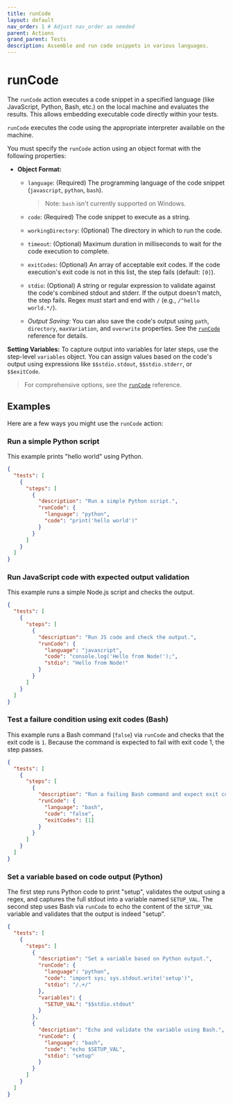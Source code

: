 ```yaml
---
title: runCode
layout: default
nav_order: 1 # Adjust nav_order as needed
parent: Actions
grand_parent: Tests
description: Assemble and run code snippets in various languages.
---
```


# runCode

The `runCode` action executes a code snippet in a specified language (like JavaScript, Python, Bash, etc.) on the local machine and evaluates the results. This allows embedding executable code directly within your tests.

`runCode` executes the code using the appropriate interpreter available on the machine.

You must specify the `runCode` action using an object format with the following properties:

- **Object Format:**
  - `language`: (Required) The programming language of the code snippet (`javascript`, `python`, `bash`).

    > Note: `bash` isn't currently supported on Windows.

  - `code`: (Required) The code snippet to execute as a string.
  - `workingDirectory`: (Optional) The directory in which to run the code.
  - `timeout`: (Optional) Maximum duration in milliseconds to wait for the code execution to complete.
  - `exitCodes`: (Optional) An array of acceptable exit codes. If the code execution's exit code is not in this list, the step fails (default: `[0]`).
  - `stdio`: (Optional) A string or regular expression to validate against the code's combined stdout and stderr. If the output doesn't match, the step fails. Regex must start and end with `/` (e.g., `/^hello world.*/`).
  - *Output Saving:* You can also save the code's output using `path`, `directory`, `maxVariation`, and `overwrite` properties. See the [`runCode`](/docs/references/schemas/runCode) reference for details.

**Setting Variables:** To capture output into variables for later steps, use the step-level `variables` object. You can assign values based on the code's output using expressions like `$$stdio.stdout`, `$$stdio.stderr`, or `$$exitCode`.

> For comprehensive options, see the [`runCode`](/docs/references/schemas/runCode) reference.

## Examples

Here are a few ways you might use the `runCode` action:

### Run a simple Python script

This example prints "hello world" using Python.

```json
{
  "tests": [
    {
      "steps": [
        {
          "description": "Run a simple Python script.",
          "runCode": {
            "language": "python",
            "code": "print('hello world')"
          }
        }
      ]
    }
  ]
}
```

### Run JavaScript code with expected output validation

This example runs a simple Node.js script and checks the output.

```json
{
  "tests": [
    {
      "steps": [
        {
          "description": "Run JS code and check the output.",
          "runCode": {
            "language": "javascript",
            "code": "console.log('Hello from Node!');",
            "stdio": "Hello from Node!"
          }
        }
      ]
    }
  ]
}
```

### Test a failure condition using exit codes (Bash)

This example runs a Bash command (`false`) via `runCode` and checks that the exit code is `1`. Because the command is expected to fail with exit code 1, the step passes.

```json
{
  "tests": [
    {
      "steps": [
        {
          "description": "Run a failing Bash command and expect exit code 1.",
          "runCode": {
            "language": "bash",
            "code": "false",
            "exitCodes": [1]
          }
        }
      ]
    }
  ]
}
```

### Set a variable based on code output (Python)

The first step runs Python code to print "setup", validates the output using a regex, and captures the full stdout into a variable named `SETUP_VAL`. The second step uses Bash via `runCode` to echo the content of the `SETUP_VAL` variable and validates that the output is indeed "setup".

```json
{
  "tests": [
    {
      "steps": [
        {
          "description": "Set a variable based on Python output.",
          "runCode": {
            "language": "python",
            "code": "import sys; sys.stdout.write('setup')",
            "stdio": "/.+/"
          },
          "variables": {
            "SETUP_VAL": "$$stdio.stdout" 
          }
        },
        {
          "description": "Echo and validate the variable using Bash.",
          "runCode": {
            "language": "bash",
            "code": "echo $SETUP_VAL",
            "stdio": "setup"
          }
        }
      ]
    }
  ]
}
```

